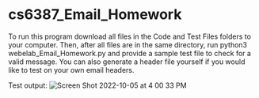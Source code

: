 # cs6387_Email_Homework

To run this program download all files in the Code and Test Files folders to your computer. Then, after all files are in the same directory, run python3 webelab_Email_Homework.py and provide a sample test file to check for a valid message. You can also generate a header file yourself if you would like to test on your own email headers. 

Test output: 
![Screen Shot 2022-10-05 at 4 00 33 PM](https://user-images.githubusercontent.com/37815455/194151875-c4598866-29f2-44e4-868f-4411b30050eb.png)
